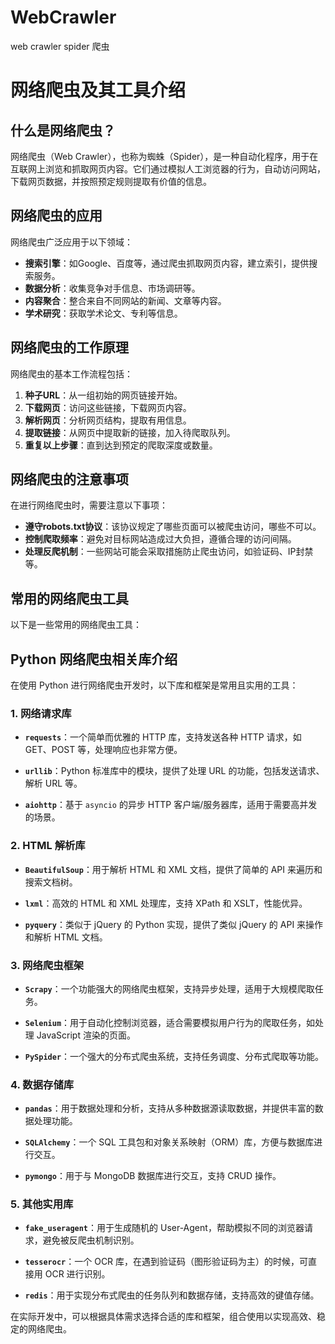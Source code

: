 # WebCrawler
web crawler spider 爬虫
# 网络爬虫及其工具介绍

## 什么是网络爬虫？

网络爬虫（Web Crawler），也称为蜘蛛（Spider），是一种自动化程序，用于在互联网上浏览和抓取网页内容。它们通过模拟人工浏览器的行为，自动访问网站，下载网页数据，并按照预定规则提取有价值的信息。

## 网络爬虫的应用

网络爬虫广泛应用于以下领域：

- **搜索引擎**：如Google、百度等，通过爬虫抓取网页内容，建立索引，提供搜索服务。
- **数据分析**：收集竞争对手信息、市场调研等。
- **内容聚合**：整合来自不同网站的新闻、文章等内容。
- **学术研究**：获取学术论文、专利等信息。

## 网络爬虫的工作原理

网络爬虫的基本工作流程包括：

1. **种子URL**：从一组初始的网页链接开始。
2. **下载网页**：访问这些链接，下载网页内容。
3. **解析网页**：分析网页结构，提取有用信息。
4. **提取链接**：从网页中提取新的链接，加入待爬取队列。
5. **重复以上步骤**：直到达到预定的爬取深度或数量。

## 网络爬虫的注意事项

在进行网络爬虫时，需要注意以下事项：

- **遵守robots.txt协议**：该协议规定了哪些页面可以被爬虫访问，哪些不可以。
- **控制爬取频率**：避免对目标网站造成过大负担，遵循合理的访问间隔。
- **处理反爬机制**：一些网站可能会采取措施防止爬虫访问，如验证码、IP封禁等。

## 常用的网络爬虫工具

以下是一些常用的网络爬虫工具：

## Python 网络爬虫相关库介绍

在使用 Python 进行网络爬虫开发时，以下库和框架是常用且实用的工具：

### 1. 网络请求库

- **`requests`**：一个简单而优雅的 HTTP 库，支持发送各种 HTTP 请求，如 GET、POST 等，处理响应也非常方便。

- **`urllib`**：Python 标准库中的模块，提供了处理 URL 的功能，包括发送请求、解析 URL 等。

- **`aiohttp`**：基于 `asyncio` 的异步 HTTP 客户端/服务器库，适用于需要高并发的场景。

### 2. HTML 解析库

- **`BeautifulSoup`**：用于解析 HTML 和 XML 文档，提供了简单的 API 来遍历和搜索文档树。

- **`lxml`**：高效的 HTML 和 XML 处理库，支持 XPath 和 XSLT，性能优异。

- **`pyquery`**：类似于 jQuery 的 Python 实现，提供了类似 jQuery 的 API 来操作和解析 HTML 文档。

### 3. 网络爬虫框架

- **`Scrapy`**：一个功能强大的网络爬虫框架，支持异步处理，适用于大规模爬取任务。

- **`Selenium`**：用于自动化控制浏览器，适合需要模拟用户行为的爬取任务，如处理 JavaScript 渲染的页面。

- **`PySpider`**：一个强大的分布式爬虫系统，支持任务调度、分布式爬取等功能。

### 4. 数据存储库

- **`pandas`**：用于数据处理和分析，支持从多种数据源读取数据，并提供丰富的数据处理功能。

- **`SQLAlchemy`**：一个 SQL 工具包和对象关系映射（ORM）库，方便与数据库进行交互。

- **`pymongo`**：用于与 MongoDB 数据库进行交互，支持 CRUD 操作。

### 5. 其他实用库

- **`fake_useragent`**：用于生成随机的 User-Agent，帮助模拟不同的浏览器请求，避免被反爬虫机制识别。

- **`tesserocr`**：一个 OCR 库，在遇到验证码（图形验证码为主）的时候，可直接用 OCR 进行识别。

- **`redis`**：用于实现分布式爬虫的任务队列和数据存储，支持高效的键值存储。

在实际开发中，可以根据具体需求选择合适的库和框架，组合使用以实现高效、稳定的网络爬虫。 